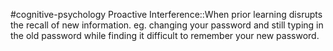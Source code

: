 #cognitive-psychology 
Proactive Interference::When prior learning disrupts the recall of new information. eg. changing your password and still typing in the old password while finding it difficult to remember your new password. 